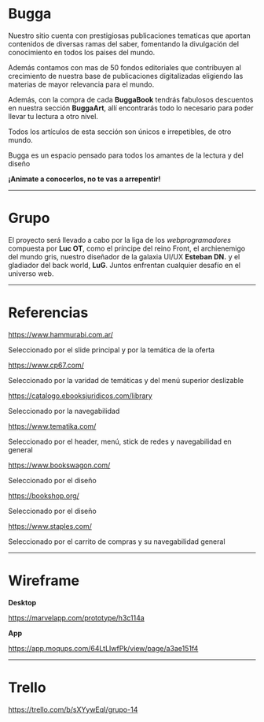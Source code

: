 # Bugga  

Nuestro sitio cuenta con prestigiosas publicaciones tematicas que aportan contenidos de diversas ramas del saber, fomentando la divulgación del conocimiento en todos los paises del mundo.  

Además contamos con mas de 50 fondos editoriales que contribuyen al crecimiento de nuestra base de publicaciones digitalizadas eligiendo las materias de mayor relevancia para el mundo.  

Además, con la compra de cada **BuggaBook** tendrás fabulosos descuentos en nuestra sección **BuggaArt**, allí encontrarás todo lo necesario para poder llevar tu lectura a otro nivel.  

Todos los artículos de esta sección son únicos e irrepetibles, de otro mundo.

Bugga es un espacio pensado para todos los amantes de la lectura y del diseño 

**¡Animate a conocerlos, no te vas a arrepentir!**

---

# Grupo

El proyecto será llevado a cabo por la liga de los _webprogramadores_ compuesta por **Luc OT**, como el príncipe del reino Front, el archienemigo del mundo gris, nuestro diseñador de la galaxia UI/UX **Esteban DN.** y el gladiador del back world, **LuG**. Juntos enfrentan cualquier desafío en el universo web. 

---

# Referencias

https://www.hammurabi.com.ar/

Seleccionado por el slide principal y por la temática de la oferta


https://www.cp67.com/

Seleccionado por la varidad de temáticas y del menú superior deslizable


https://catalogo.ebooksjuridicos.com/library

Seleccionado por la navegabilidad


https://www.tematika.com/

Seleccionado por el header, menú, stick de redes y navegabilidad en general


https://www.bookswagon.com/ 

Seleccionado por el diseño

https://bookshop.org/

Seleccionado por el diseño


https://www.staples.com/ 

Seleccionado por el carrito de compras y su navegabilidad general

---

# Wireframe

**Desktop**

https://marvelapp.com/prototype/h3c114a 

**App**

https://app.moqups.com/64LtLIwfPk/view/page/a3ae151f4

---

# Trello

https://trello.com/b/sXYywEqI/grupo-14




